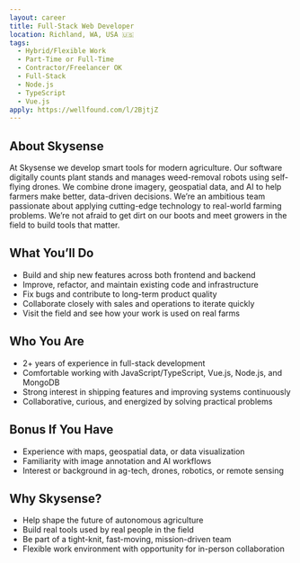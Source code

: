 ```yaml
---
layout: career
title: Full-Stack Web Developer
location: Richland, WA, USA 🇺🇸
tags:
  - Hybrid/Flexible Work
  - Part-Time or Full-Time
  - Contractor/Freelancer OK
  - Full-Stack
  - Node.js
  - TypeScript
  - Vue.js
apply: https://wellfound.com/l/2BjtjZ
---
```


## About Skysense
At Skysense we develop smart tools for modern agriculture. Our software digitally counts plant stands and manages weed-removal robots using self-flying drones. We combine drone imagery, geospatial data, and AI to help farmers make better, data-driven decisions. We’re an ambitious team passionate about applying cutting-edge technology to real-world farming problems. We’re not afraid to get dirt on our boots and meet growers in the field to build tools that matter.

## What You’ll Do
- Build and ship new features across both frontend and backend
- Improve, refactor, and maintain existing code and infrastructure
- Fix bugs and contribute to long-term product quality
- Collaborate closely with sales and operations to iterate quickly
- Visit the field and see how your work is used on real farms

## Who You Are
- 2+ years of experience in full-stack development
- Comfortable working with JavaScript/TypeScript, Vue.js, Node.js, and MongoDB
- Strong interest in shipping features and improving systems continuously
- Collaborative, curious, and energized by solving practical problems

## Bonus If You Have
- Experience with maps, geospatial data, or data visualization
- Familiarity with image annotation and AI workflows
- Interest or background in ag-tech, drones, robotics, or remote sensing

## Why Skysense?
- Help shape the future of autonomous agriculture
- Build real tools used by real people in the field
- Be part of a tight-knit, fast-moving, mission-driven team
- Flexible work environment with opportunity for in-person collaboration
